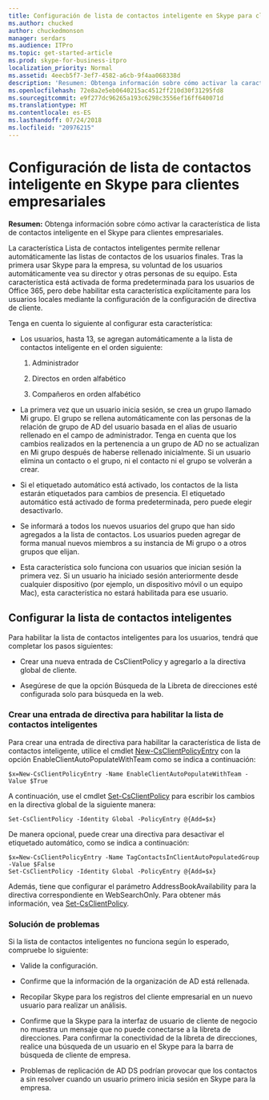 ```yaml
---
title: Configuración de lista de contactos inteligente en Skype para clientes empresariales
ms.author: chucked
author: chuckedmonson
manager: serdars
ms.audience: ITPro
ms.topic: get-started-article
ms.prod: skype-for-business-itpro
localization_priority: Normal
ms.assetid: 4eecb5f7-3ef7-4582-a6cb-9f4aa068338d
description: 'Resumen: Obtenga información sobre cómo activar la característica de lista de contactos inteligente en el Skype para clientes empresariales.'
ms.openlocfilehash: 72e8a2e5eb0640215ac4512ff210d30f31295fd8
ms.sourcegitcommit: e9f277dc96265a193c6298c3556ef16ff640071d
ms.translationtype: MT
ms.contentlocale: es-ES
ms.lasthandoff: 07/24/2018
ms.locfileid: "20976215"
---
```

# <a name="configure-smart-contacts-list-in-skype-for-business-clients"></a>Configuración de lista de contactos inteligente en Skype para clientes empresariales
 
**Resumen:** Obtenga información sobre cómo activar la característica de lista de contactos inteligente en el Skype para clientes empresariales.
  
La característica Lista de contactos inteligentes permite rellenar automáticamente las listas de contactos de los usuarios finales. Tras la primera usar Skype para la empresa, su voluntad de los usuarios automáticamente vea su director y otras personas de su equipo. Esta característica está activada de forma predeterminada para los usuarios de Office 365, pero debe habilitar esta característica explícitamente para los usuarios locales mediante la configuración de la configuración de directiva de cliente.
  
Tenga en cuenta lo siguiente al configurar esta característica:
  
- Los usuarios, hasta 13, se agregan automáticamente a la lista de contactos inteligente en el orden siguiente:
    
  1. Administrador
    
  2. Directos en orden alfabético
    
  3. Compañeros en orden alfabético
    
- La primera vez que un usuario inicia sesión, se crea un grupo llamado Mi grupo. El grupo se rellena automáticamente con las personas de la relación de grupo de AD del usuario basada en el alias de usuario rellenado en el campo de administrador. Tenga en cuenta que los cambios realizados en la pertenencia a un grupo de AD no se actualizan en Mi grupo después de haberse rellenado inicialmente. Si un usuario elimina un contacto o el grupo, ni el contacto ni el grupo se volverán a crear. 
    
- Si el etiquetado automático está activado, los contactos de la lista estarán etiquetados para cambios de presencia. El etiquetado automático está activado de forma predeterminada, pero puede elegir desactivarlo. 
    
- Se informará a todos los nuevos usuarios del grupo que han sido agregados a la lista de contactos. Los usuarios pueden agregar de forma manual nuevos miembros a su instancia de Mi grupo o a otros grupos que elijan.
    
- Esta característica solo funciona con usuarios que inician sesión la primera vez. Si un usuario ha iniciado sesión anteriormente desde cualquier dispositivo (por ejemplo, un dispositivo móvil o un equipo Mac), esta característica no estará habilitada para ese usuario.
    
## <a name="configure-smart-contacts-list"></a>Configurar la lista de contactos inteligentes

Para habilitar la lista de contactos inteligentes para los usuarios, tendrá que completar los pasos siguientes: 
  
- Crear una nueva entrada de CsClientPolicy y agregarlo a la directiva global de cliente. 
    
- Asegúrese de que la opción Búsqueda de la Libreta de direcciones esté configurada solo para búsqueda en la web.
    
### <a name="create-a-policy-entry-to-enable-smart-contacts-list"></a>Crear una entrada de directiva para habilitar la lista de contactos inteligentes

Para crear una entrada de directiva para habilitar la característica de lista de contactos inteligente, utilice el cmdlet [New-CsClientPolicyEntry](https://docs.microsoft.com/powershell/module/skype/new-csclientpolicyentry?view=skype-ps) con la opción EnableClientAutoPopulateWithTeam como se indica a continuación:
  
```
$x=New-CsClientPolicyEntry -Name EnableClientAutoPopulateWithTeam -Value $True
```

A continuación, use el cmdlet [Set-CsClientPolicy](https://docs.microsoft.com/powershell/module/skype/set-csclientpolicy?view=skype-ps) para escribir los cambios en la directiva global de la siguiente manera:
  
```
Set-CsClientPolicy -Identity Global -PolicyEntry @{Add=$x}
```

De manera opcional, puede crear una directiva para desactivar el etiquetado automático, como se indica a continuación:
  
```
$x=New-CsClientPolicyEntry -Name TagContactsInClientAutoPopulatedGroup -Value $False
Set-CsClientPolicy -Identity Global -PolicyEntry @{Add=$x}

```

Además, tiene que configurar el parámetro AddressBookAvailability para la directiva correspondiente en WebSearchOnly. Para obtener más información, vea [Set-CsClientPolicy](https://docs.microsoft.com/powershell/module/skype/set-csclientpolicy?view=skype-ps). 
  
### <a name="troubleshoot"></a>Solución de problemas

Si la lista de contactos inteligentes no funciona según lo esperado, compruebe lo siguiente:
  
- Valide la configuración. 
    
- Confirme que la información de la organización de AD está rellenada.
    
- Recopilar Skype para los registros del cliente empresarial en un nuevo usuario para realizar un análisis.
    
- Confirme que la Skype para la interfaz de usuario de cliente de negocio no muestra un mensaje que no puede conectarse a la libreta de direcciones. Para confirmar la conectividad de la libreta de direcciones, realice una búsqueda de un usuario en el Skype para la barra de búsqueda de cliente de empresa.
    
- Problemas de replicación de AD DS podrían provocar que los contactos a sin resolver cuando un usuario primero inicia sesión en Skype para la empresa.
    

